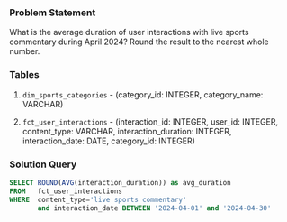 ### Problem Statement

What is the average duration of user interactions with live sports commentary during April 2024? Round the result to the nearest whole number.


### Tables

1. `dim_sports_categories` - (category_id: INTEGER, category_name: VARCHAR)

2. `fct_user_interactions` - (interaction_id: INTEGER, user_id: INTEGER, content_type: VARCHAR, interaction_duration: INTEGER, interaction_date: DATE, category_id: INTEGER)


### Solution Query

```sql
SELECT ROUND(AVG(interaction_duration)) as avg_duration
FROM   fct_user_interactions
WHERE  content_type='live sports commentary'
       and interaction_date BETWEEN '2024-04-01' and '2024-04-30'
```